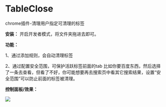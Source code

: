 # TableClose
chrome插件-清理用户指定可清理的标签

**安装：**
开启开发者模式，将文件夹拖进去即可。

**功能：**

1、通过添加规则，会自动清理标签

2、通过配置安全范围，可保护活跃标签前面的tab
比如你要百度东西，然后选择了一条去查看，但看了不好，你可能想要再去搜索页中看其它搜索结果，设置“安全范围”可以防止前面的标签被清理。 

**控制面板/效果：**

![](https://cdn.jsdelivr.net/gh/18476305640/typora@master/images/2023/07/03/1688389165854.png)


